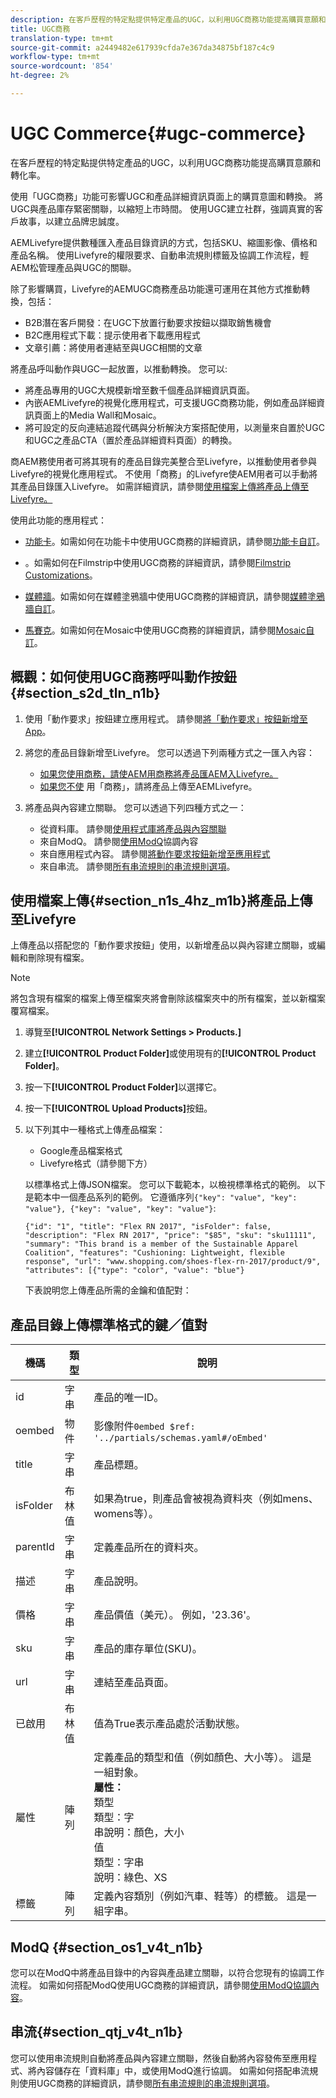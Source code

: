 ```yaml
---
description: 在客戶歷程的特定點提供特定產品的UGC，以利用UGC商務功能提高購買意願和轉化率。
title: UGC商務
translation-type: tm+mt
source-git-commit: a2449482e617939cfda7e367da34875bf187c4c9
workflow-type: tm+mt
source-wordcount: '854'
ht-degree: 2%

---
```



# UGC Commerce{#ugc-commerce}

在客戶歷程的特定點提供特定產品的UGC，以利用UGC商務功能提高購買意願和轉化率。

使用「UGC商務」功能可影響UGC和產品詳細資訊頁面上的購買意圖和轉換。 將UGC與產品庫存緊密關聯，以縮短上市時間。 使用UGC建立社群，強調真實的客戶故事，以建立品牌忠誠度。

AEMLivefyre提供數種匯入產品目錄資訊的方式，包括SKU、縮圖影像、價格和產品名稱。 使用Livefyre的權限要求、自動串流規則標籤及協調工作流程，輕AEM松管理產品與UGC的關聯。

除了影響購買，Livefyre的AEMUGC商務產品功能還可運用在其他方式推動轉換，包括：

* B2B潛在客戶開發：在UGC下放置行動要求按鈕以擷取銷售機會
* B2C應用程式下載：提示使用者下載應用程式
* 文章引薦：將使用者連結至與UGC相關的文章

將產品呼叫動作與UGC一起放置，以推動轉換。 您可以:

* 將產品專用的UGC大規模新增至數千個產品詳細資訊頁面。
* 內嵌AEMLivefyre的視覺化應用程式，可支援UGC商務功能，例如產品詳細資訊頁面上的Media Wall和Mosaic。
* 將可設定的反向連結追蹤代碼與分析解決方案搭配使用，以測量來自置於UGC和UGC之產品CTA（置於產品詳細資料頁面）的轉換。

商AEM務使用者可將其現有的產品目錄完美整合至Livefyre，以推動使用者參與Livefyre的視覺化應用程式。 不使用「商務」的Livefyre使AEM用者可以手動將其產品目錄匯入Livefyre。 如需詳細資訊，請參閱[使用檔案上傳將產品上傳至Livefyre。](/help/using/c-features-livefyre/c-ugc-commerce.md)

使用此功能的應用程式：

* [功能卡](../c-about-apps/c-feature-card-app/c-feature-card-app.md#c_feature_card_app)。如需如何在功能卡中使用UGC商務的詳細資訊，請參閱[功能卡自訂](../c-about-apps/c-feature-card-app/c-feature-card-app.md#section_uds_gzm_5y)。

* [](../c-about-apps/c-filmstrip-app/c-filmstrip-app.md#concept_jpc_n2j_jbb)。如需如何在Filmstrip中使用UGC商務的詳細資訊，請參閱[Filmstrip Customizations](../c-about-apps/c-filmstrip-app/c-filmstrip-customizations.md#c_filmstrip_customizations)。

* [媒體牆](../c-about-apps/c-media-wall-app/c-media-wall-app.md#c_media_wall_app)。如需如何在媒體塗鴉牆中使用UGC商務的詳細資訊，請參閱[媒體塗鴉牆自訂](../c-about-apps/c-media-wall-app/r-media-wall-customizations.md#r_media_wall_customizations)。

* [馬賽克](../c-about-apps/c-mosaic-app/c-mosaic-app.md#c_mosaic_app)。如需如何在Mosaic中使用UGC商務的詳細資訊，請參閱[Mosaic自訂](../c-about-apps/c-mosaic-app/c-mosaic-customizations.md#c_mosaic_customizations)。

## 概觀：如何使用UGC商務呼叫動作按鈕{#section_s2d_tln_n1b}

1. 使用「動作要求」按鈕建立應用程式。 請參閱[將「動作要求」按鈕新增至App](/help/using/c-features-livefyre/c-call-to-action-button.md#task_36190DD1C8204C7793CB7EEA379C2155)。
1. 將您的產品目錄新增至Livefyre。 您可以透過下列兩種方式之一匯入內容：

   * [如果您使用商務，請使AEM用商務將產品匯AEM入Livefyre。](https://helpx.adobe.com/experience-manager/6-4/sites/administering/using/livefyre.html) 
   * [如果您不使](/help/using/c-features-livefyre/c-ugc-commerce.md) 用「商務」，請將產品上傳至AEMLivefyre。

1. 將產品與內容建立關聯。 您可以透過下列四種方式之一：

   * 從資料庫。 請參閱[使用程式庫將產品與內容關聯](../c-library/t-associate-products-with-content-using-the-library.md#t_associate_products_with_content_using_the_library)
   * 來自ModQ。 請參閱[使用ModQ](/help/using/c-features-livefyre/c-about-moderation/c-modq.md)協調內容
   * 來自應用程式內容。 請參閱[將動作要求按鈕新增至應用程式](/help/using/c-features-livefyre/c-call-to-action-button.md)
   * 來自串流。 請參閱[所有串流規則的串流規則選項](../c-streams/c-stream-rule-options-for-all-stream-rules.md#c_stream_rule_options_for_all_stream_rules)。

## 使用檔案上傳{#section_n1s_4hz_m1b}將產品上傳至Livefyre

上傳產品以搭配您的「動作要求按鈕」使用，以新增產品以與內容建立關聯，或編輯和刪除現有檔案。

>[!NOTE]
>
>將包含現有檔案的檔案上傳至檔案夾將會刪除該檔案夾中的所有檔案，並以新檔案覆寫檔案。

1. 導覽至&#x200B;**[!UICONTROL Network Settings > Products.]**
1. 建立&#x200B;**[!UICONTROL Product Folder]**&#x200B;或使用現有的&#x200B;**[!UICONTROL Product Folder]**。

1. 按一下&#x200B;**[!UICONTROL Product Folder]**&#x200B;以選擇它。
1. 按一下&#x200B;**[!UICONTROL Upload Products]**&#x200B;按鈕。
1. 以下列其中一種格式上傳產品檔案：

   * Google產品檔案格式
   * Livefyre格式（請參閱下方）

   以標準格式上傳JSON檔案。 您可以下載範本，以檢視標準格式的範例。 以下是範本中一個產品系列的範例。 它遵循序列`{"key": "value", "key": "value"}, {"key": "value", "key": "value"}`:

   ```
   {"id": "1", "title": "Flex RN 2017", "isFolder": false, "description": "Flex RN 2017", "price": "$85", "sku": "sku11111", "summary": "This brand is a member of the Sustainable Apparel Coalition", "features": "Cushioning: Lightweight, flexible response", "url": "www.shopping.com/shoes-flex-rn-2017/product/9", "attributes": [{"type": "color", "value": "blue"}
   ```

   下表說明您上傳產品所需的金鑰和值配對：

## 產品目錄上傳標準格式的鍵／值對

| 機碼 | 類型 | 說明 |
|--- |--- |--- |
| id | 字串 | 產品的唯一ID。 |
| oembed | 物件 | 影像附件`0embed $ref: '../partials/schemas.yaml#/oEmbed'` |
| title | 字串 | 產品標題。 |
| isFolder | 布林值 | 如果為true，則產品會被視為資料夾（例如mens、womens等）。 |
| parentId | 字串 | 定義產品所在的資料夾。 |
| 描述 | 字串 | 產品說明。 |
| 價格 | 字串 | 產品價值（美元）。 例如，&#39;23.36&#39;。 |
| sku | 字串 | 產品的庫存單位(SKU)。 |
| url | 字串 | 連結至產品頁面。 |
| 已啟用 | 布林值 | 值為True表示產品處於活動狀態。 |
| 屬性 | 陣列 | 定義產品的類型和值（例如顏色、大小等）。 這是一組對象。</br>**屬性：** </br>類型 </br>類型：字</br>串說明：顏色，大小 </br>值 </br>類型：字串 </br>說明：綠色、XS |
| 標籤 | 陣列 | 定義內容類別（例如汽車、鞋等）的標籤。 這是一組字串。 |

## ModQ {#section_os1_v4t_n1b}

您可以在ModQ中將產品目錄中的內容與產品建立關聯，以符合您現有的協調工作流程。 如需如何搭配ModQ使用UGC商務的詳細資訊，請參閱[使用ModQ協調內容](/help/using/c-features-livefyre/c-about-moderation/c-moderate-content-using-app-content.md)。

## 串流{#section_qtj_v4t_n1b}

您可以使用串流規則自動將產品與內容建立關聯，然後自動將內容發佈至應用程式、將內容儲存在「資料庫」中，或使用ModQ進行協調。 如需如何搭配串流規則使用UGC商務的詳細資訊，請參閱[所有串流規則的串流規則選項](../c-streams/c-stream-rule-options-for-all-stream-rules.md#c_stream_rule_options_for_all_stream_rules)。
